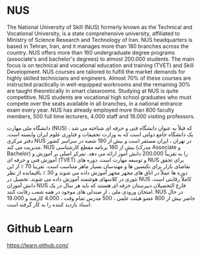 # NUS


The National University of Skill (NUS)  formerly known as the Technical and Vocational University, is a state comprehensive university, affiliated to Ministry of Science Research and Technology of Iran.
NUS headquarters is based in Tehran, Iran, and it manages more than 180 branches across the country.
NUS offers more than 160 undergraduate degree programs (associate's and bachelor's degrees) to almost 200.000 students. The main focus is on technical and vocational education and training (TVET) and Skill Development. NUS courses are tailored to fulfill the market demands for highly skilled technicians and engineers. Almost 70% of these courses are instructed practically in well-equipped workrooms and the remaining 30% are taught theoretically in smart classrooms.
Studying at NUS is quite competitive. NUS students are vocational high school graduates who must compete over the seats available in all branches, in a national entrance exam every year.
NUS has already employed more than 800 faculty members, 500 full time lecturers, 4.000 staff and 19.000 visiting professors. </br>




دانشگاه ملی مهارت (NUS) که قبلاً به عنوان دانشگاه فنی و حرفه ای شناخته می شد ، یک دانشگاه جامع دولتی است که به وزارت تحقیقات و فناوری علوم ایران وابسته است.
دفتر مرکزی NUS در تهران ، ایران مستقر است و بیش از 180 شعبه در سراسر کشور مدیریت می کند.
NUS بیش از 160 برنامه مقطع کارشناسی (مدرک Associate و Bachelor) را به تقریباً 200.000 دانش آموز ارائه می دهد. تمرکز اصلی بر آموزش و آموزش فنی و حرفه ای (TVET) و توسعه مهارت است. دوره های NUS برای تحقق تقاضای بازار برای تکنسین ها و مهندسان بسیار ماهر متناسب است. تقریبا 70 ٪ از این دوره ها عملاً در اتاق های مجهز مجهز آموزش داده می شوند و 30 ٪ باقیمانده از نظر تئوری در کلاسهای هوشمند آموزش داده می شوند.
تحصیل در NUS کاملاً رقابتی است. دانش آموزان NUS فارغ التحصیلان دبیرستان حرفه ای هستند که باید هر سال در یک امتحان ورودی ملی ، از صندلی های موجود در همه شعب رقابت کنند.
NUS در حال حاضر بیش از 800 عضو هیئت علمی ، 500 مدرس تمام وقت ، 4.000 کارمند و 19،000 استاد بازدید کننده را به کار گرفته است.



# Github Learn 


https://learn.github.com/
